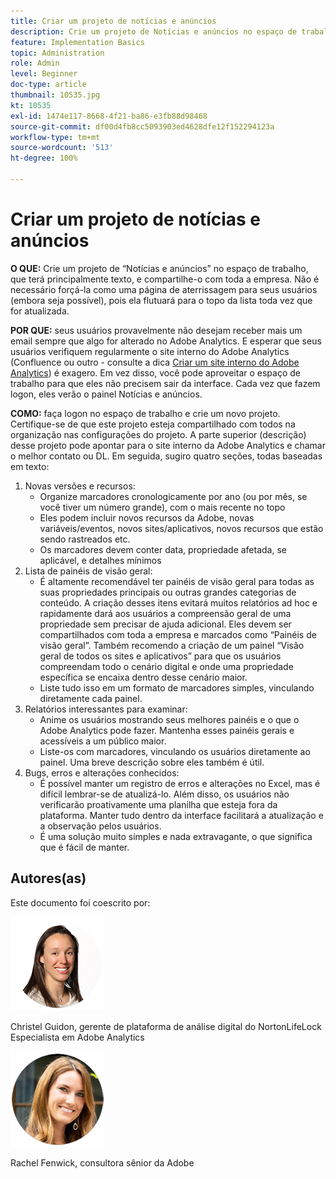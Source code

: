```yaml
---
title: Criar um projeto de notícias e anúncios
description: Crie um projeto de Notícias e anúncios no espaço de trabalho, que terá principalmente texto, e compartilhe-o com toda a empresa.
feature: Implementation Basics
topic: Administration
role: Admin
level: Beginner
doc-type: article
thumbnail: 10535.jpg
kt: 10535
exl-id: 1474e117-8668-4f21-ba86-e3fb88d98468
source-git-commit: df00d4fb8cc5093903ed4628dfe12f152294123a
workflow-type: tm+mt
source-wordcount: '513'
ht-degree: 100%

---
```


# Criar um projeto de notícias e anúncios

**O QUE:** Crie um projeto de “Notícias e anúncios” no espaço de trabalho, que terá principalmente texto, e compartilhe-o com toda a empresa. Não é necessário forçá-la como uma página de aterrissagem para seus usuários (embora seja possível), pois ela flutuará para o topo da lista toda vez que for atualizada.

**POR QUE:** seus usuários provavelmente não desejam receber mais um email sempre que algo for alterado no Adobe Analytics. E esperar que seus usuários verifiquem regularmente o site interno do Adobe Analytics (Confluence ou outro - consulte a dica [Criar um site interno do Adobe Analytics](create-an-internal-adobe-analytics-site.md)) é exagero. Em vez disso, você pode aproveitar o espaço de trabalho para que eles não precisem sair da interface. Cada vez que fazem logon, eles verão o painel Notícias e anúncios.

**COMO:** faça logon no espaço de trabalho e crie um novo projeto. Certifique-se de que este projeto esteja compartilhado com todos na organização nas configurações do projeto. A parte superior (descrição) desse projeto pode apontar para o site interno da Adobe Analytics e chamar o melhor contato ou DL. Em seguida, sugiro quatro seções, todas baseadas em texto:
1. Novas versões e recursos:
   * Organize marcadores cronologicamente por ano (ou por mês, se você tiver um número grande), com o mais recente no topo
   * Eles podem incluir novos recursos da Adobe, novas variáveis/eventos, novos sites/aplicativos, novos recursos que estão sendo rastreados etc.
   * Os marcadores devem conter data, propriedade afetada, se aplicável, e detalhes mínimos
1. Lista de painéis de visão geral:
   * É altamente recomendável ter painéis de visão geral para todas as suas propriedades principais ou outras grandes categorias de conteúdo. A criação desses itens evitará muitos relatórios ad hoc e rapidamente dará aos usuários a compreensão geral de uma propriedade sem precisar de ajuda adicional. Eles devem ser compartilhados com toda a empresa e marcados como “Painéis de visão geral”. Também recomendo a criação de um painel “Visão geral de todos os sites e aplicativos” para que os usuários compreendam todo o cenário digital e onde uma propriedade específica se encaixa dentro desse cenário maior.
   * Liste tudo isso em um formato de marcadores simples, vinculando diretamente cada painel.
1. Relatórios interessantes para examinar:
   * Anime os usuários mostrando seus melhores painéis e o que o Adobe Analytics pode fazer. Mantenha esses painéis gerais e acessíveis a um público maior.
   * Liste-os com marcadores, vinculando os usuários diretamente ao painel. Uma breve descrição sobre eles também é útil.
1. Bugs, erros e alterações conhecidos:
   * É possível manter um registro de erros e alterações no Excel, mas é difícil lembrar-se de atualizá-lo. Além disso, os usuários não verificarão proativamente uma planilha que esteja fora da plataforma. Manter tudo dentro da interface facilitará a atualização e a observação pelos usuários.
   * É uma solução muito simples e nada extravagante, o que significa que é fácil de manter.

## Autores(as)

Este documento foi coescrito por:

![Christel Guidon](assets/Christel-Headshot-150.png)

Christel Guidon, gerente de plataforma de análise digital do NortonLifeLock 
Especialista em Adobe Analytics

![Rachel Fenwick](assets/Rachel-Fenwick-150.png)

Rachel Fenwick, consultora sênior da Adobe
